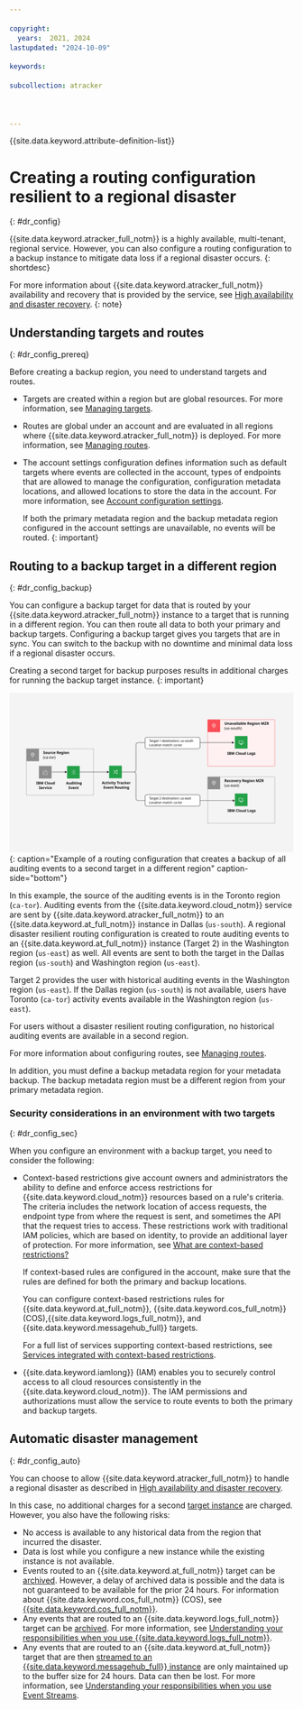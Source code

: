 ```yaml
---

copyright:
  years:  2021, 2024
lastupdated: "2024-10-09"

keywords:

subcollection: atracker



---
```


{{site.data.keyword.attribute-definition-list}}

# Creating a routing configuration resilient to a regional disaster
{: #dr_config}

{{site.data.keyword.atracker_full_notm}} is a highly available, multi-tenant, regional service. However, you can also configure a routing configuration to a backup instance to mitigate data loss if a regional disaster occurs.
{: shortdesc}

For more information about {{site.data.keyword.atracker_full_notm}} availability and recovery that is provided by the service, see [High availability and disaster recovery](/docs/atracker?topic=atracker-ha_dr).
{: note}

## Understanding targets and routes
{: #dr_config_prereq}

Before creating a backup region, you need to understand targets and routes.

- Targets are created within a region but are global resources. For more information, see [Managing targets](/docs/atracker?topic=atracker-target_v2).

- Routes are global under an account and are evaluated in all regions where {{site.data.keyword.atracker_full_notm}} is deployed. For more information, see [Managing routes](/docs/atracker?topic=atracker-route_v2).

- The account settings configuration defines information such as default targets where events are collected in the account, types of endpoints that are allowed to manage the configuration, configuration metadata locations, and allowed locations to store the data in the account. For more information, see [Account configuration settings](/docs/atracker?topic=atracker-atracker-resources&interface=cli#atracker-resources-settings).

    If both the primary metadata region and the backup metadata region configured in the account settings are unavailable, no events will be routed.
    {: important}


## Routing to a backup target in a different region
{: #dr_config_backup}

You can configure a backup target for data that is routed by your {{site.data.keyword.atracker_full_notm}} instance to a target that is running in a different region. You can then route all data to both your primary and backup targets. Configuring a backup target gives you targets that are in sync. You can switch to the backup with no downtime and minimal data loss if a regional disaster occurs.

Creating a second target for backup purposes results in additional charges for running the backup target instance.
{: important}

![Example of a routing configuration that creates a backup of all auditing events to a second target in a different region.](../images/Activity-Tracker-Routing-04-Recovery.svg "Example of a routing configuration that creates a backup of all auditing events to a second target in a different region"){: caption="Example of a routing configuration that creates a backup of all auditing events to a second target in a different region" caption-side="bottom"}

In this example, the source of the auditing events is in the Toronto region (`ca-tor`). Auditing events from the {{site.data.keyword.cloud_notm}} service are sent by {{site.data.keyword.atracker_full_notm}} to an {{site.data.keyword.at_full_notm}} instance in Dallas (`us-south`). A regional disaster resilient routing configuration is created to route auditing events to an {{site.data.keyword.at_full_notm}} instance (Target 2) in the Washington region (`us-east`) as well. All events are sent to both the target in the Dallas region (`us-south`) and Washington region (`us-east`).

Target 2 provides the user with historical auditing events in the Washington region (`us-east`). If the Dallas region (`us-south`) is not available, users have Toronto (`ca-tor`) activity events available in the Washington region (`us-east`).

For users without a disaster resilient routing configuration, no historical auditing events are available in a second region.

For more information about configuring routes, see [Managing routes](/docs/atracker?topic=atracker-route_v2).

In addition, you must define a backup metadata region for your metadata backup. The backup metadata region must be a different region from your primary metadata region.

### Security considerations in an environment with two targets
{: #dr_config_sec}

When you configure an environment with a backup target, you need to consider the following:

* Context-based restrictions give account owners and administrators the ability to define and enforce access restrictions for {{site.data.keyword.cloud_notm}} resources based on a rule's criteria. The criteria includes the network location of access requests, the endpoint type from where the request is sent, and sometimes the API that the request tries to access. These restrictions work with traditional IAM policies, which are based on identity, to provide an additional layer of protection. For more information, see [What are context-based restrictions?](/docs/account?topic=account-context-restrictions-whatis)

   If context-based rules are configured in the account, make sure that the rules are defined for both the primary and backup locations. 

   You can configure context-based restrictions rules for {{site.data.keyword.at_full_notm}}, {{site.data.keyword.cos_full_notm}} (COS),{{site.data.keyword.logs_full_notm}}, and {{site.data.keyword.messagehub_full}} targets.

   For a full list of services supporting context-based restrictions, see [Services integrated with context-based restrictions](/docs/account?topic=account-context-restrictions-whatis#cbr-adopters).

* {{site.data.keyword.iamlong}} (IAM) enables you to securely control access to all cloud resources consistently in the {{site.data.keyword.cloud_notm}}. The IAM permissions and authorizations must allow the service to route events to both the primary and backup targets.

## Automatic disaster management
{: #dr_config_auto}

You can choose to allow {{site.data.keyword.atracker_full_notm}} to handle a regional disaster as described in [High availability and disaster recovery](/docs/atracker?topic=atracker-ha_dr).

In this case, no additional charges for a second [target instance](#dr_config_backup) are charged. However, you also have the following risks:

* No access is available to any historical data from the region that incurred the disaster.
* Data is lost while you configure a new instance while the existing instance is not available.
* Events routed to an {{site.data.keyword.at_full_notm}} target can be [archived](/docs/activity-tracker?topic=activity-tracker-archiving-ov). However, a delay of archived data is possible and the data is not guaranteed to be available for the prior 24 hours. For information about {{site.data.keyword.cos_full_notm}} (COS), see [{{site.data.keyword.cos_full_notm}}](/docs/cloud-object-storage).
* Any events that are routed to an {{site.data.keyword.logs_full_notm}} target can be [archived](/docs/cloud-logs?topic=cloud-logs-about-bucket). For more information, see [Understanding your responsibilities when you use {{site.data.keyword.logs_full_notm}}](/docs/cloud-logs?topic=cloud-logs-shared-responsibilities).
* Any events that are routed to an {{site.data.keyword.at_full_notm}} target that are then [streamed to an {{site.data.keyword.messagehub_full}} instance](/docs/activity-tracker?topic=activity-tracker-streaming-configure) are only maintained up to the buffer size for 24 hours. Data can then be lost. For more information, see [Understanding your responsibilities when you use Event Streams](/docs/EventStreams?topic=EventStreams-event_streams_responsibilities).
